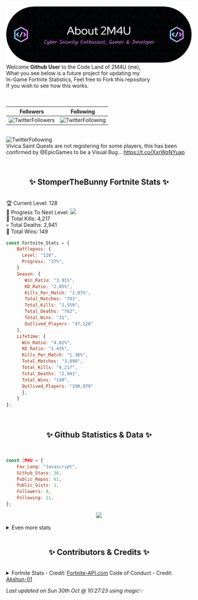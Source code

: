 
  ![Header](./src/github-banner.png)
  <br>
  Welcome **Github User** to the Code Land of 2M4U (me),<br>
  What you see below is a future project for updating my<br>
  In-Game Fortnite Statistics, Feel free to Fork this repository<br>
  If you wish to see how this works.
  <br><br>
  <br>
  
  | Followers  | Following |
  | ---------- |:---------:|
  | ![TwitterFollowers](https://img.shields.io/badge/Twitter%20Followers-78-blue)  | ![TwitterFollowing](https://img.shields.io/badge/Twitter%20Following-217-blue)  |


  <br>![TwitterFollowing](https://img.shields.io/badge/Latest%20Tweet--blue)<br>
  Vivica Saint Quests are not registering for some players, this has been confirmed by @EpicGames to be a Visual Bug… https://t.co/XxrWqNYuap
   
  <br><h2 align="center"> ✨ StomperTheBunny Fortnite Stats ✨</h2><br>
  🏆 Current Level: 128<br>
  🎉 Progress To Next Level: ![](https://geps.dev/progress/37)<br>
  🎯 Total Kills: 4,217<br>
  💀 Total Deaths: 2,941<br>
  👑 Total Wins: 149<br>

```js
const Fortnite_Stats = {
    Battlepass: {
      Level: "128",
      Progress: "37%",    
    }
    Season: { 
       Win_Ratio: "3.91%",
       KD_Ratio: "2.05%",
       Kills_Per_Match: "1.97%",
       Total_Matches: "793",
       Total_Kills: "1,559",
       Total_Deaths: "762",
       Total_Wins: "31",
       Outlived_Players: "47,128"
    },
    Lifetime: {
      Win_Ratio: "4.82%",
      KD_Ratio: "1.43%",
      Kills_Per_Match: "1.36%",
      Total_Matches: "3,090",
      Total_Kills: "4,217",
      Total_Deaths: "2,941",
      Total_Wins: "149",
      Outlived_Players: "190,979"
      },
    }
}; 
```


<br><h2 align="center"> ✨ Github Statistics & Data ✨</h2><br>

```js
const 2M4U = {
    Fav_Lang: "Javascript",
    Github_Stars: 36,
    Public_Repos: 61,
    Public_Gists: 1,
    Followers: 8,
    Following: 21,
}; 
```

<p align="center">
<img src="https://github-readme-streak-stats.herokuapp.com/?user=2M4U&theme=tokyonight">
</p>
<details>
  <summary>
      Even more stats
  </summary>
  <p align="center">
    <img src="https://github-profile-trophy.vercel.app/?username=2M4U&theme=dracula">
    <img src="https://github-readme-stats.vercel.app/api?username=2M4U&theme=tokyonight&count_private=true&show_icons=true&include_all_commits=true">
  </p>
</details>
<br><h2 align="center"> ✨ Contributors & Credits ✨</h2><br>
<details>
  <summary>
      Fortnite Stats - Credit: <a href="https://fortnite-api.com/?utm_source=github.com/2M4U/2M4U">Fortnite-API.com</a>
      Code of Conduct - Credit: <a href="https://github.com/Akshun-01">Akshun-01</a>
  </summary>
</details>

<!-- Last updated on Sun Oct 30 2022 10:27:23 GMT+0000 (Coordinated Universal Time) ;-;-->
<i>Last updated on  Sun 30th Oct @ 10:27:23 using magic</i>✨